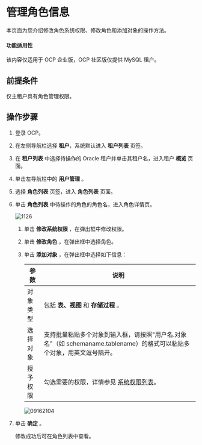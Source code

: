 # 管理角色信息

本页面为您介绍修改角色系统权限、修改角色和添加对象的操作方法。

<main id="notice" type='notice'>
<h4>功能适用性</h4>
<p>该内容仅适用于 OCP 企业版，OCP 社区版仅提供 MySQL 租户。</p>
</main>

## 前提条件

仅主租户具有角色管理权限。

## 操作步骤

1. 登录 OCP。

2. 在左侧导航栏选择 **租户**，系统默认进入 **租户列表** 页签。

3. 在 **租户列表** 中选择待操作的 Oracle 租户并单击其租户名，进入租户 **概览** 页面。

4. 单击左导航栏中的 **用户管理** 。

5. 选择 **角色列表** 页签，进入 **角色列表** 页面。

6. 单击 **角色列表** 中待操作的角色的角色名，进入角色详情页。

   ![1126](https://obbusiness-private.oss-cn-shanghai.aliyuncs.com/doc/img/ocp/%E8%A7%92%E8%89%B2%E8%AF%A6%E6%83%85.png)

   1. 单击 **修改系统权限** ，在弹出框中修改权限。

   2. 单击 **修改角色** ，在弹出框中选择角色。

   3. 单击 **添加对象** ，在弹出框中选择如下信息：

      |  参数  |                                   说明                                    |
      |------|-------------------------------------------------------------------------|
      | 对象类型 | 包括 **表、视图** 和 **存储过程** 。                                                |
      | 选择对象 | 支持批量粘贴多个对象到输入框，请按照"用户名.对象名"（如 schemaname.tablename）的格式可以粘贴多个对象，用英文逗号隔开。 |
      | 授予权限 | 勾选需要的权限，详情参见 [系统权限列表](../300.system-privileges-in-a-mysql-tenant.md)。     |

      ![09162104](https://help-static-aliyun-doc.aliyuncs.com/assets/img/zh-CN/4560562361/p327453.png)

7. 单击 **确定** 。

   修改成功后可在角色列表中查看。
